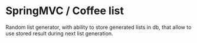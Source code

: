 # SpringMVC / Coffee list
Random list generator, with ability to store generated lists in db, that allow to use stored result during next list generation.
